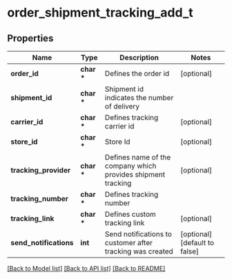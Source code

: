 # order_shipment_tracking_add_t

## Properties
Name | Type | Description | Notes
------------ | ------------- | ------------- | -------------
**order_id** | **char \*** | Defines the order id | [optional] 
**shipment_id** | **char \*** | Shipment id indicates the number of delivery | 
**carrier_id** | **char \*** | Defines tracking carrier id | [optional] 
**store_id** | **char \*** | Store Id | [optional] 
**tracking_provider** | **char \*** | Defines name of the company which provides shipment tracking | [optional] 
**tracking_number** | **char \*** | Defines tracking number | 
**tracking_link** | **char \*** | Defines custom tracking link | [optional] 
**send_notifications** | **int** | Send notifications to customer after tracking was created | [optional] [default to false]

[[Back to Model list]](../README.md#documentation-for-models) [[Back to API list]](../README.md#documentation-for-api-endpoints) [[Back to README]](../README.md)


